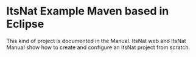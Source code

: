 ItsNat Example Maven based in Eclipse
========

This kind of project is documented in the Manual. ItsNat web and ItsNat Manual show how to create and configure an ItsNat project
from scratch.

